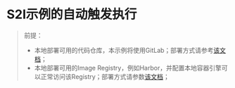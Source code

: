 # S2I示例的自动触发执行

> 前提：
>
> - 本地部署可用的代码仓库，本示例将使用GitLab；部署方式请参考[该文档](https://github.com/iKubernetes/learning-k8s/tree/master/gitlab)；
> - 本地部署可用的Image Registry，例如Harbor，并配置本地容器引擎可以正常访问该Registry；部署方式请参数[该文档](https://github.com/iKubernetes/learning-k8s/tree/master/helm-examples/harbor)；

